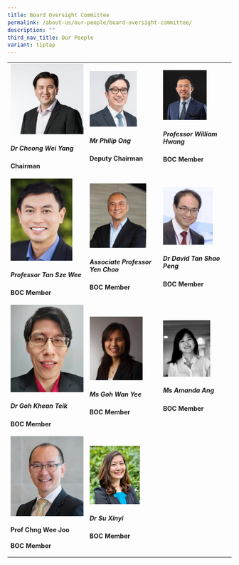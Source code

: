 ```yaml
---
title: Board Oversight Committee
permalink: /about-us/our-people/board-oversight-committee/
description: ""
third_nav_title: Our People
variant: tiptap
---
```

<table><tbody><tr><td rowspan="1" colspan="1"><a class="isomer-image-wrapper" href="/biography/board-oversight-committee/dr-cheong-wei-yang/"><img style="width: 100%;" height="auto" width="100%" alt="" src="/images/Biography/Board Oversight Committee/Profile_CheongWeiYang_v2.jpg"></a><h5>Dr Cheong Wei Yang</h5><p><strong>Chairman</strong></p></td><td rowspan="1" colspan="1"><a class="isomer-image-wrapper" href="/biography/board-oversight-committee/mr-philip-ong/"><img style="width: 70%;" height="auto" width="100%" alt="" src="/images/Biography/Board Oversight Committee/ds_philip_ong_boc_page_overview.jpg"></a><h5>Mr Philip Ong</h5><p><strong>Deputy Chairman</strong></p></td><td rowspan="1" colspan="1"><a class="isomer-image-wrapper" href="/biography/board-oversight-committee/professor-william-hwang/"><img style="width: 67%;" height="auto" width="100%" alt="" src="/images/Biography/Board Oversight Committee/Profile_Picture___Prof_William_Hwang_v2.jpg"></a><h5>Professor William Hwang</h5><p><strong>BOC Member</strong></p></td></tr><tr><td rowspan="1" colspan="1"><a class="isomer-image-wrapper" href="/biography/board-oversight-committee/professor-tan-sze-wee/"><img style="width: 85%;" height="auto" width="100%" alt="" src="/images/Biography/Board Oversight Committee/Prof_TSW_resized.png"></a><h5>Professor Tan Sze Wee</h5><p><strong>BOC Member</strong></p></td><td rowspan="1" colspan="1"><a class="isomer-image-wrapper" href="/biography/board-oversight-committee/associate-professor-yen-choo/"><img style="width: 84%;" height="auto" width="100%" alt="" src="/images/Biography/Board Oversight Committee/Profile_Pic_AProf_Yen_Choo_v2.jpg"></a><h5>Associate Professor Yen Choo</h5><p><strong>BOC Member</strong></p></td><td rowspan="1" colspan="1"><a class="isomer-image-wrapper" href="/biography/board-oversight-committee/dr-david-tan-shao-peng/"><img style="width: 76%;" height="auto" width="100%" alt="" src="/images/Biography/Board Oversight Committee/associate professor david tan shao peng.jpg"></a><h5>Dr David Tan Shao Peng</h5><p><strong>BOC Member</strong></p></td></tr><tr><td rowspan="1" colspan="1"><a class="isomer-image-wrapper" href="/biography/board-oversight-committee/dr-goh-khean-teik/"><img style="width: 100%" height="auto" width="100%" alt="" src="/images/Biography/Board Oversight Committee/dr goh khean teik.jpg"></a><h5>Dr Goh Khean Teik</h5><p><strong>BOC Member</strong></p></td><td rowspan="1" colspan="1"><a class="isomer-image-wrapper" href="/biography/board-oversight-committee/ms-goh-wan-yee/"><img style="width: 79%;" height="auto" width="100%" alt="" src="/images/Biography/Board Oversight Committee/ms goh wan yee.jpg"></a><h5>Ms Goh Wan Yee</h5><p><strong>BOC Member</strong></p></td><td rowspan="1" colspan="1"><a class="isomer-image-wrapper" href="/biography/board-oversight-committee/ms-amanda-ang/"><img style="width: 72%;" height="auto" width="100%" alt="" src="/images/Biography/Board Oversight Committee/Amanda_photo.jpg"></a><h5>Ms Amanda Ang</h5><p><strong>BOC Member</strong></p></td></tr><tr><td rowspan="1" colspan="1"><a class="isomer-image-wrapper" href="/biography/board-oversight-committee/prof-chng-wee-joo/"><img style="width: 100%" height="auto" width="100%" alt="" src="/images/Biography/Board Oversight Committee/Photo_CWJ_resized.png"></a><h4>Prof Chng Wee Joo</h4><p><strong>BOC Member</strong></p></td><td rowspan="1" colspan="1"><a class="isomer-image-wrapper" href="/biography/board-of-oversight-committee/dr-su-xinyi/"><img style="width: 75%;" height="auto" width="100%" alt="" src="/images/Biography/Board Oversight Committee/Profile_Picture___Dr_Su_Xinyi.jpg"></a><h5>Dr Su Xinyi</h5><p><strong>BOC Member</strong></p></td><td rowspan="1" colspan="1"><p></p></td></tr></tbody></table><p></p>